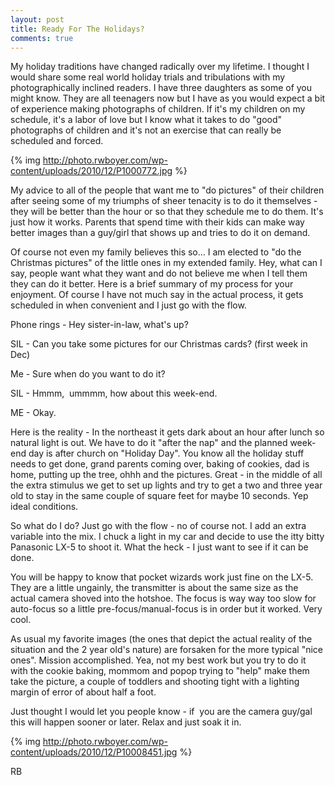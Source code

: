 ```yaml
---
layout: post
title: Ready For The Holidays?
comments: true
---
```

My holiday traditions have changed radically over my lifetime. I thought I would share some real world holiday trials and tribulations with my photographically inclined readers. I have three daughters as some of you might know. They are all teenagers now but I have as you would expect a bit of experience making photographs of children. If it's my children on my schedule, it's a labor of love but I know what it takes to do "good" photographs of children and it's not an exercise that can really be scheduled and forced.

{% img http://photo.rwboyer.com/wp-content/uploads/2010/12/P1000772.jpg %}

My advice to all of the people that want me to "do pictures" of their children after seeing some of my triumphs of sheer tenacity is to do it themselves - they will be better than the hour or so that they schedule me to do them. It's just how it works. Parents that spend time with their kids can make way better images than a guy/girl that shows up and tries to do it on demand.

Of course not even my family believes this so... I am elected to "do the Christmas pictures" of the little ones in my extended family. Hey, what can I say, people want what they want and do not believe me when I tell them they can do it better. Here is a brief summary of my process for your enjoyment. Of course I have not much say in the actual process, it gets scheduled in when convenient and I just go with the flow.

Phone rings - Hey sister-in-law, what's up?

SIL - Can you take some pictures for our Christmas cards? (first week in Dec)

Me - Sure when do you want to do it?

SIL - Hmmm,  ummmm, how about this week-end.

ME - Okay.

Here is the reality - In the northeast it gets dark about an hour after lunch so natural light is out. We have to do it "after the nap" and the planned week-end day is after church on "Holiday Day". You know all the holiday stuff needs to get done, grand parents coming over, baking of cookies, dad is home, putting up the tree, ohhh and the pictures. Great - in the middle of all the extra stimulus we get to set up lights and try to get a two and three year old to stay in the same couple of square feet for maybe 10 seconds. Yep ideal conditions.

So what do I do? Just go with the flow - no of course not. I add an extra variable into the mix. I chuck a light in my car and decide to use the itty bitty Panasonic LX-5 to shoot it. What the heck - I just want to see if it can be done.

You will be happy to know that pocket wizards work just fine on the LX-5. They are a little ungainly, the transmitter is about the same size as the actual camera shoved into the hotshoe. The focus is way way too slow for auto-focus so a little pre-focus/manual-focus is in order but it worked. Very cool.

As usual my favorite images (the ones that depict the actual reality of the situation and the 2 year old's nature) are forsaken for the more typical "nice ones". Mission accomplished. Yea, not my best work but you try to do it with the cookie baking, mommom and popop trying to "help" make them take the picture, a couple of toddlers and shooting tight with a lighting margin of error of about half a foot.

Just thought I would let you people know - if  you are the camera guy/gal this will happen sooner or later. Relax and just soak it in.

{% img http://photo.rwboyer.com/wp-content/uploads/2010/12/P10008451.jpg %}

RB